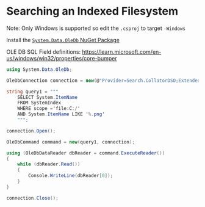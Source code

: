 # Searching an Indexed Filesystem

Note: Only Windows is supported so edit the `.csproj` to target `-Windows`

Install the [`System.Data.OleDb` NuGet Package](https://www.nuget.org/packages/System.Data.OleDb)

OLE DB SQL Field definitions: https://learn.microsoft.com/en-us/windows/win32/properties/core-bumper

```cs
using System.Data.OleDb;

OleDbConnection connection = new(@"Provider=Search.CollatorDSO;Extended Properties=""Application=Windows""");

string query1 = """
    SELECT System.ItemName 
    FROM SystemIndex 
    WHERE scope ='file:C:/' 
    AND System.ItemName LIKE '%.png'
    """;

connection.Open();

OleDbCommand command = new(query1, connection);

using (OleDbDataReader dbReader = command.ExecuteReader())
{
    while (dbReader.Read())
    {
        Console.WriteLine(dbReader[0]);
    }
}

connection.Close();
```
